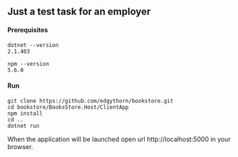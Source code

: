 ## Just a test task for an employer  

#### Prerequisites
```
dotnet --version
2.1.403
```
```
npm --version
5.6.0
```
#### Run
```
git clone https://github.com/edgythorn/bookstore.git
cd bookstore/BooksStore.Host/ClientApp
npm install
cd ..
dotnet run
```
When the application will be launched open url http://localhost:5000 in your browser.

